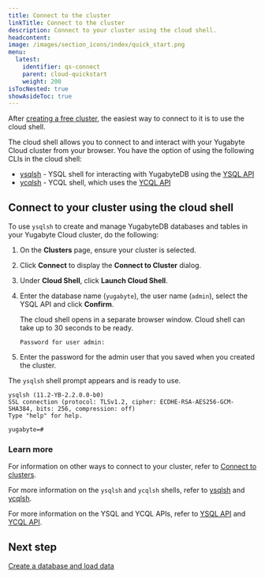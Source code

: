 ```yaml
---
title: Connect to the cluster
linkTitle: Connect to the cluster
description: Connect to your cluster using the cloud shell.
headcontent:
image: /images/section_icons/index/quick_start.png
menu:
  latest:
    identifier: qs-connect
    parent: cloud-quickstart
    weight: 200
isTocNested: true
showAsideToc: true
---
```


After [creating a free cluster](../qs-add/), the easiest way to connect to it is to use the cloud shell.

The cloud shell allows you to connect to and interact with your Yugabyte Cloud cluster from your browser. You have the option of using the following CLIs in the cloud shell:

- [ysqlsh](../../../admin/ysqlsh/) - YSQL shell for interacting with YugabyteDB using the [YSQL API](../../../api/ysql) 
- [ycqlsh](../../../admin/ycqlsh/) - YCQL shell, which uses the [YCQL API](../../../api/ycql)

## Connect to your cluster using the cloud shell

To use `ysqlsh` to create and manage YugabyteDB databases and tables in your Yugabyte Cloud cluster, do the following:

1. On the **Clusters** page, ensure your cluster is selected.

1. Click **Connect** to display the **Connect to Cluster** dialog.

1. Under **Cloud Shell**, click **Launch Cloud Shell**.

1. Enter the database name (`yugabyte`), the user name (`admin`), select the YSQL API and click **Confirm**.

    The cloud shell opens in a separate browser window. Cloud shell can take up to 30 seconds to be ready.

    ```output
    Password for user admin: 
    ```

1. Enter the password for the admin user that you saved when you created the cluster.

The `ysqlsh` shell prompt appears and is ready to use.

```output
ysqlsh (11.2-YB-2.2.0.0-b0)
SSL connection (protocol: TLSv1.2, cipher: ECDHE-RSA-AES256-GCM-SHA384, bits: 256, compression: off)
Type "help" for help.

yugabyte=#
```

### Learn more

For information on other ways to connect to your cluster, refer to [Connect to clusters](../../cloud-basics/connect-to-clusters).

For more information on the `ysqlsh` and `ycqlsh` shells, refer to [ysqlsh](../../../admin/ysqlsh/) and [ycqlsh](../../../admin/ycqlsh/).

For more information on the YSQL and YCQL APIs, refer to [YSQL API](../../../api/ysql/) and [YCQL API](../../../api/ycql/).

## Next step

[Create a database and load data](../qs-data)
